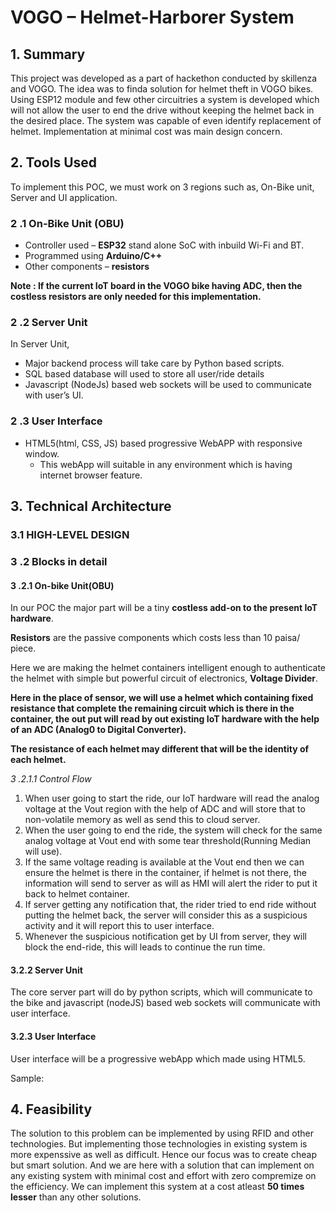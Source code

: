 # VOGO – Helmet-Harborer System

## 1. Summary

This project was developed as a part of hackethon conducted by skillenza and VOGO. The idea was to finda solution for helmet theft in VOGO bikes. Using ESP12 module and few other circuitries a system is developed which will not allow the user to end the drive without keeping the helmet back in the desired place. The system was capable of even identify replacement of helmet. Implementation at minimal cost was main design concern.

## 2. Tools Used

To implement this POC, we must work on 3 regions such as, On-Bike unit, Server and UI application.

### 2 .1 On-Bike Unit (OBU)

- Controller used – **ESP32** stand alone SoC with inbuild Wi-Fi and BT.
- Programmed using **Arduino/C++**
- Other components – **resistors**

**Note : If the current IoT board in the VOGO bike having ADC, then the costless resistors are only
needed for this implementation.**

### 2 .2 Server Unit

In Server Unit,

- Major backend process will take care by Python based scripts.
- SQL based database will used to store all user/ride details
- Javascript (NodeJs) based web sockets will be used to communicate with user’s UI.

### 2 .3 User Interface

- HTML5(html, CSS, JS) based progressive WebAPP with responsive window.
    - This webApp will suitable in any environment which is having internet browser feature.


## 3. Technical Architecture

### 3.1 HIGH-LEVEL DESIGN


### 3 .2 Blocks in detail

#### 3 .2.1 On-bike Unit(OBU)

In our POC the major part will be a tiny **costless add-on to the present IoT hardware**.

**Resistors** are the passive components which costs less than 10 paisa/ piece.

Here we are making the helmet containers intelligent enough to authenticate the helmet with simple
but powerful circuit of electronics, **Voltage Divider**.

**Here in the place of sensor, we will use a helmet which containing fixed resistance that complete the
remaining circuit which is there in the container, the out put will read by out existing IoT hardware
with the help of an ADC (Analog0 to Digital Converter).**

**The resistance of each helmet may different that will be the identity of each helmet.**

_3 .2.1.1 Control Flow_

1. When user going to start the ride, our IoT hardware will read the analog voltage at the Vout
    region with the help of ADC and will store that to non-volatile memory as well as send this to
    cloud server.
2. When the user going to end the ride, the system will check for the same analog voltage at Vout
    end with some tear threshold(Running Median will use).
3. If the same voltage reading is available at the Vout end then we can ensure the helmet is there
    in the container, if helmet is not there, the information will send to server as will as HMI will
    alert the rider to put it back to helmet container.
4. If server getting any notification that, the rider tried to end ride without putting the helmet
    back, the server will consider this as a suspicious activity and it will report this to user interface.
5. Whenever the suspicious notification get by UI from server, they will block the end-ride, this will
    leads to continue the run time.


#### 3.2.2 Server Unit

The core server part will do by python scripts, which will communicate to the bike and javascript
(nodeJS) based web sockets will communicate with user interface.

#### 3.2.3 User Interface

User interface will be a progressive webApp which made using HTML5.

Sample:

## 4. Feasibility

The solution to this problem can be implemented by using RFID and other technologies. But
implementing those technologies in existing system is more expenssive as well as difficult. Hence our
focus was to create cheap but smart solution. And we are here with a solution that can implement on
any existing system with minimal cost and effort with zero compremize on the efficiency. We can
implement this system at a cost atleast **50 times lesser** than any other solutions.


